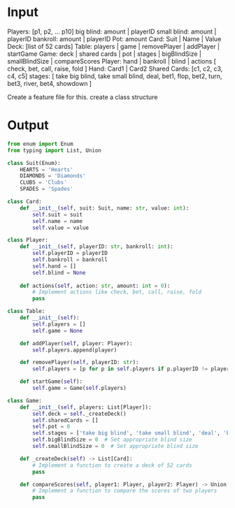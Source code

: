 # Input
Players: [p1, p2, ... p10]
big blind: amount | playerID
small blind: amount | playerID
bankroll: amount | playerID
Pot: amount
Card: Suit | Name | Value
Deck: [list of 52 cards]
Table: players | game | removePlayer | addPlayer | startGame
Game: deck | shared cards | pot | stages | bigBlindSize | smallBlindSize | compareScores
Player: hand | bankroll | blind | actions [ check, bet, call, raise, fold ]
Hand: Card1 | Card2
Shared Cards: [c1, c2, c3, c4, c5]
stages: [ take big blind, take small blind, deal, bet1, flop, bet2, turn, bet3, river, bet4, showdown ]

Create a feature file for this. create a class structure

# Output
```python 
from enum import Enum
from typing import List, Union

class Suit(Enum):
    HEARTS = 'Hearts'
    DIAMONDS = 'Diamonds'
    CLUBS = 'Clubs'
    SPADES = 'Spades'

class Card:
    def __init__(self, suit: Suit, name: str, value: int):
        self.suit = suit
        self.name = name
        self.value = value

class Player:
    def __init__(self, playerID: str, bankroll: int):
        self.playerID = playerID
        self.bankroll = bankroll
        self.hand = []
        self.blind = None
        
    def actions(self, action: str, amount: int = 0):
        # Implement actions like check, bet, call, raise, fold
        pass

class Table:
    def __init__(self):
        self.players = []
        self.game = None

    def addPlayer(self, player: Player):
        self.players.append(player)

    def removePlayer(self, playerID: str):
        self.players = [p for p in self.players if p.playerID != playerID]

    def startGame(self):
        self.game = Game(self.players)

class Game:
    def __init__(self, players: List[Player]):
        self.deck = self._createDeck()
        self.sharedCards = []
        self.pot = 0
        self.stages = ['take big blind', 'take small blind', 'deal', 'bet1', 'flop', 'bet2', 'turn', 'bet3', 'river', 'bet4', 'showdown']
        self.bigBlindSize = 0  # Set appropriate blind size
        self.smallBlindSize = 0  # Set appropriate blind size

    def _createDeck(self) -> List[Card]:
        # Implement a function to create a deck of 52 cards
        pass

    def compareScores(self, player1: Player, player2: Player) -> Union[Player, None]:
        # Implement a function to compare the scores of two players
        pass

```